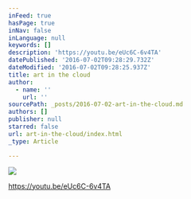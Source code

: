 ```yaml
---
inFeed: true
hasPage: true
inNav: false
inLanguage: null
keywords: []
description: 'https://youtu.be/eUc6C-6v4TA'
datePublished: '2016-07-02T09:28:29.732Z'
dateModified: '2016-07-02T09:28:25.937Z'
title: art in the cloud
author:
  - name: ''
    url: ''
sourcePath: _posts/2016-07-02-art-in-the-cloud.md
authors: []
publisher: null
starred: false
url: art-in-the-cloud/index.html
_type: Article

---
```

![](https://the-grid-user-content.s3-us-west-2.amazonaws.com/941dd5a2-ea5f-4146-a14f-2b3455953ed7.jpg)

https://youtu.be/eUc6C-6v4TA